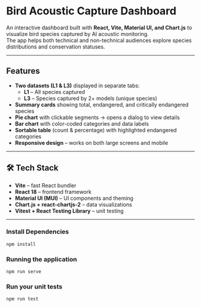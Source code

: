 # Bird Acoustic Capture Dashboard

An interactive dashboard built with **React, Vite, Material UI, and Chart.js** to visualize bird species captured by AI acoustic monitoring.  
The app helps both technical and non-technical audiences explore species distributions and conservation statuses.

---

## Features

- **Two datasets (L1 & L3)** displayed in separate tabs:
  - **L1** – All species captured
  - **L3** – Species captured by 2+ models (unique species)
- **Summary cards** showing total, endangered, and critically endangered species
- **Pie chart** with clickable segments → opens a dialog to view details
- **Bar chart** with color-coded categories and data labels
- **Sortable table** (count & percentage) with highlighted endangered categories
- **Responsive design** – works on both large screens and mobile

---

## 🛠️ Tech Stack

- **Vite** – fast React bundler
- **React 18** – frontend framework
- **Material UI (MUI)** – UI components and theming
- **Chart.js + react-chartjs-2** – data visualizations
- **Vitest + React Testing Library** – unit testing

---

### Install Dependencies

```
npm install
```

### Running the application

```
npm run serve
```

### Run your unit tests

```
npm run test
```
